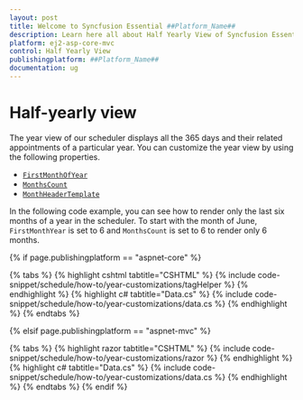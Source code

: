 ```yaml
---
layout: post
title: Welcome to Syncfusion Essential ##Platform_Name##
description: Learn here all about Half Yearly View of Syncfusion Essential ##Platform_Name## widgets based on HTML5 and jQuery.
platform: ej2-asp-core-mvc
control: Half Yearly View
publishingplatform: ##Platform_Name##
documentation: ug
---
```



# Half-yearly view

The year view of our scheduler displays all the 365 days and their related appointments of a particular year. You can customize the year view by using the following properties.

* [`FirstMonthOfYear`](https://help.syncfusion.com/cr/aspnetmvc-js2/Syncfusion.EJ2.Schedule.Schedule.html#Syncfusion_EJ2_Schedule_Schedule_FirstMonthOfYear)
* [`MonthsCount`](https://help.syncfusion.com/cr/aspnetmvc-js2/Syncfusion.EJ2.Schedule.Schedule.html#Syncfusion_EJ2_Schedule_Schedule_MonthsCount)
* [`MonthHeaderTemplate`](https://help.syncfusion.com/cr/aspnetmvc-js2/Syncfusion.EJ2.Schedule.Schedule.html#Syncfusion_EJ2_Schedule_Schedule_MonthHeaderTemplate)

In the following code example, you can see how to render only the last six months of a year in the scheduler. To start with the month of  June, `FirstMonthYear` is set to 6 and `MonthsCount` is set to 6 to render only 6 months.

{% if page.publishingplatform == "aspnet-core" %}

{% tabs %}
{% highlight cshtml tabtitle="CSHTML" %}
{% include code-snippet/schedule/how-to/year-customizations/tagHelper %}
{% endhighlight %}
{% highlight c# tabtitle="Data.cs" %}
{% include code-snippet/schedule/how-to/year-customizations/data.cs %}
{% endhighlight %}
{% endtabs %}

{% elsif page.publishingplatform == "aspnet-mvc" %}

{% tabs %}
{% highlight razor tabtitle="CSHTML" %}
{% include code-snippet/schedule/how-to/year-customizations/razor %}
{% endhighlight %}
{% highlight c# tabtitle="Data.cs" %}
{% include code-snippet/schedule/how-to/year-customizations/data.cs %}
{% endhighlight %}
{% endtabs %}
{% endif %}

